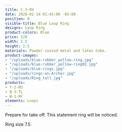 ```yaml
---
title: C-3-RU
date: 2020-02-19 01:43:00 -05:00
position: 9
visible-title: Blue Loop Ring
designs: Loop Ring
product-colors: Blue
price: 120
width: 2.5
height: 2.5
materials: Powder coated metal and latex tube.
product-images:
- "/uploads/blue-rubber_yellow-ring.jpg"
- "/uploads/blue-rubber_yellow-ring02.jpg"
- "/uploads/blue-rings.jpg"
- "/uploads/rings-on-Archer.jpg"
- "/uploads/Ring_tall.jpg"
products:
- Y-2-RU
- B-3-TL
- W-1-RF
elements: Loops
---
```


Prepare for take off. This statement ring will be noticed. 

Ring size 7.5.